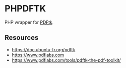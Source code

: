 PHPDFTK
=======

PHP wrapper for [PDFtk](https://www.pdflabs.com/tools/pdftk-the-pdf-toolkit/).

## Resources

- https://doc.ubuntu-fr.org/pdftk
- https://www.pdflabs.com
- https://www.pdflabs.com/tools/pdftk-the-pdf-toolkit/
